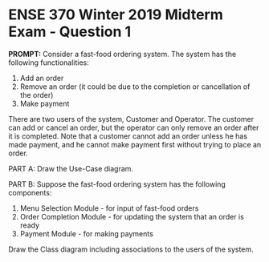 # ENSE 370 Winter 2019 Midterm Exam - Question 1

**PROMPT:** Consider a fast-food ordering system. The system has the following functionalities:
1. Add an order
2. Remove an order (it could be due to the completion or cancellation of the order)
3. Make payment

There are two users of the system, Customer and Operator. The customer can add or cancel an order, but the operator can only remove an order after it is completed. Note that a customer cannot add an order unless he has made payment, and he cannot make payment first without trying to place an order.

PART A: Draw the Use-Case diagram.

PART B: Suppose the fast-food ordering system has the following components:
1. Menu Selection Module - for input of fast-food orders
2. Order Completion Module - for updating the system that an order is ready
3. Payment Module - for making payments

Draw the Class diagram including associations to the users of the system.
